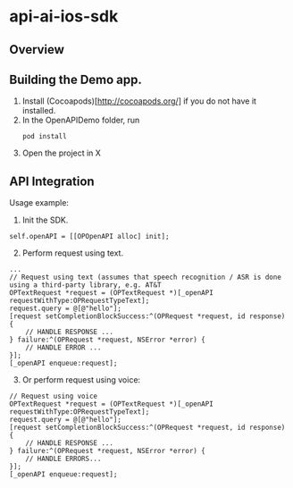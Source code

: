 api-ai-ios-sdk
==============

## Overview

## Building the Demo app.

1. Install (Cocoapods)[http://cocoapods.org/] if you do not have it installed. 
2. In the OpenAPIDemo folder, run
   ```
   pod install
   ```
3. Open the project in X


## API Integration
Usage example:

1. Init the SDK.
```
self.openAPI = [[OPOpenAPI alloc] init];
```

2. Perform request using text.
```
...
// Request using text (assumes that speech recognition / ASR is done using a third-party library, e.g. AT&T
OPTextRequest *request = (OPTextRequest *)[_openAPI requestWithType:OPRequestTypeText];
request.query = @[@"hello"];
[request setCompletionBlockSuccess:^(OPRequest *request, id response) {
    // HANDLE RESPONSE ...
} failure:^(OPRequest *request, NSError *error) {
    // HANDLE ERROR ...
}];
[_openAPI enqueue:request];

```

3. Or perform request using voice:
```
// Request using voice
OPTextRequest *request = (OPTextRequest *)[_openAPI requestWithType:OPRequestTypeText];
request.query = @[@"hello"];
[request setCompletionBlockSuccess:^(OPRequest *request, id response) {
    // HANDLE RESPONSE ...
} failure:^(OPRequest *request, NSError *error) {
    // HANDLE ERRORS...
}];
[_openAPI enqueue:request];
```
